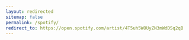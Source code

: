 ```yaml
---
layout: redirected
sitemap: false
permalink: /spotify/
redirect_to: https://open.spotify.com/artist/4T5uh5WOUyZN3mWdDSq2qB
---
```

